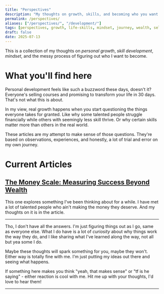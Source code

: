 ```yaml
---
title: "Perspectives"
description: "My thoughts on growth, skills, and becoming who you want to be. Not your typical self-help content."
permalink: /perspectives/
aliases: ["/perspectives/", "/development/"]
tags: [perspectives, growth, life-skills, mindset, journey, wealth, self-improvement, creativity]
draft: false
date: 2025-07-13
---
```


This is a collection of my thoughts on _personal growth_, _skill development_, _mindset_, and the messy process of figuring out who I want to become.

# What you'll find here

Personal development feels like such a buzzword these days, doesn't it? Everyone's selling courses and promising to transform your life in 30 days. That's not what this is about.

In my view, real growth happens when you start questioning the things everyone takes for granted. Like why some talented people struggle financially while others with seemingly less skill thrive. Or why certain skills matter more than others in the real world.

These articles are my attempt to make sense of those questions. They're based on observations, experiences, and honestly, a lot of trial and error on my own journey.

# Current Articles

## [The Money Scale: Measuring Success Beyond Wealth](/perspectives/the-money-scale/)

This one explores something I've been thinking about for a while. I have met a lot of talented people who ain't making the money they deserve. And my thoughts on it is in the article.

---

Tho, I don't have all the answers. I'm just figuring things out as I go, same as everyone else. What I do have is a lot of _curiosity_ about why things work the way they do, and I like sharing what I've learned along the way, not all but yea some I do.

Maybe these thoughts will spark something for you, maybe they won't. Either way is totally fine with me. I'm just putting my ideas out there and seeing what happens.

If something here makes you think "yeah, that makes sense" or "tf is he saying" - either reaction is cool with me. Hit me up with your thoughts, I'd love to hear them!

---